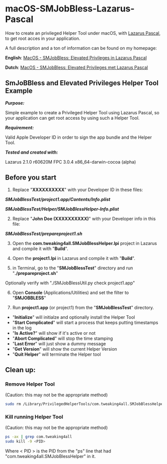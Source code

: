 # macOS-SMJobBless-Lazarus-Pascal
How to create an privileged Helper Tool under macOS, with [Lazarus Pascal](https://www.lazarus-ide.org/), to get root acces in your application.

A full description and a ton of information can be found on my homepage: 

**English**: [MacOS - SMJobBless: Elevated Privileges in Lazarus Pascal](https://www.tweaking4all.com/software-development/lazarus-development/macos-smjobbless-elevated-privileges-lazarus-pascal/ "Tweaking4All - The main article I wrote about")

**Dutch**: [MacOS - SMJobBless: Elevated Privileges met Lazarus Pascal](https://www.tweaking4all.com/software-development/lazarus-development/macos-smjobbless-elevated-privileges-lazarus-pascal/ "Tweaking4All - Het hoofd artikel wat ik hierover heb geschreven")

## SmJoBBless and Elevated Privileges Helper Tool Example ##

***Purpose:***

Simple example to create a Privileged Helper Tool using Lazarus Pascal, so your application can get root access by using such a Helper Tool.

***Requirement:***

Valid Apple Developer ID in order to sign the app bundle and the Helper Tool.

***Tested and created with:***

Lazarus 2.1.0 r60620M FPC 3.0.4 x86_64-darwin-cocoa (alpha)


## Before you start ##

1. Replace "**XXXXXXXXXX**" with your Developer ID in these files:

***SMJobBlessTest/project1.app/Contents/Info.plist***

***SMJobBlessTest/Helper/SMJobBlessHelper-Info.plist***

2. Replace "**John Doe (XXXXXXXXXX)**" with your Developer info in this file:

***SMJobBlessTest/prepareproject1.sh***

3. Open the **com.tweaking4all.SMJobBlessHelper.lpi** project in Lazarus and compile it with "**Build**".

4. Open the **project1.lpi** in Lazarus and compile it with "**Build**".

5. in Terminal, go to the "**SMJobBlessTest**" directory and run "**./prepareproject.sh**"

Optionally verify with "./SMJobBlessUtil.py check project1.app"

6. Open **Console** (Applications/Utilities) and set the filter to "**SMJOBBLESS**"

7. Run **project1.app** (or project1) from the "**SMJobBlessTest**" directory.

- "**Initialize**" will initialze and optionally install the Helper Tool
- "**Start Complicated**" will start a process that keeps putting timestamps in the log
- "**Is Active?**" will show if it's active or not
- "**Abort Complicated**" will stop the time stamping
- "**Last Error**" will just show a dummy message
- "**Get Version**" will show the current Helper Version
- "**Quit Helper**" will terminate the Helper tool


## Clean up: ##

### Remove Helper Tool ###
(Caution: this may not be the appropriate method)

```bash
sudo rm /Library/PrivilegedHelperTools/com.tweaking4all.SMJobBlessHelper
```

### Kill running Helper Tool ###
(Caution: this may not be the appropriate method)

```bash
ps -ax | grep com.tweaking4all
sudo kill -9 <PID>
```

Where < PID > is the PID from the "ps" line that had "com.tweaking4all.SMJobBlessHelper" in it.
